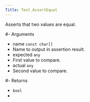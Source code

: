 ```yaml
---
Title: Test_AssertEqual
---
```


Asserts that two values are equal.

#- Arguments
- name `const char[]`
- Name to output in assertion result.
- expected `any`
- First value to compare.
- actual `any`
- Second value to compare.

#- Returns
- `bool`
- 
